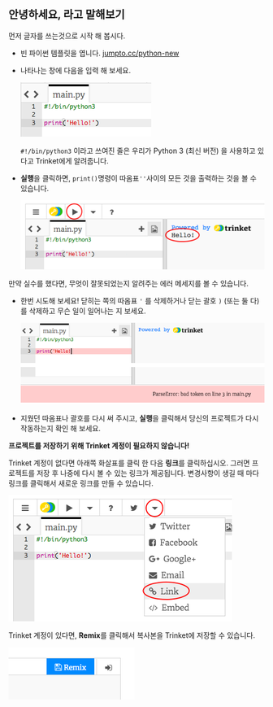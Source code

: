 ## 안녕하세요, 라고 말해보기

먼저 글자를 쓰는것으로 시작 해 봅시다.

+ 빈 파이썬 템플릿을 엽니다. <a href="http://jumpto.cc/python-new" target="_blank"> jumpto.cc/python-new </a>

+ 나타나는 창에 다음을 입력 해 보세요.
    
    ![screenshot](images/me-hi.png)
    
    `#!/bin/python3` 이라고 쓰여진 줄은 우리가 Python 3 (최신 버전) 을 사용하고 있다고 Trinket에게 알려줍니다.

+ **실행**을 클릭하면, `print()`명령이 따옴표`''`사이의 모든 것을 출력하는 것을 볼 수 있습니다.
    
    ![screenshot](images/me-hi-test.png)

만약 실수를 했다면, 무엇이 잘못되었는지 알려주는 에러 메세지를 볼 수 있습니다.

+ 한번 시도해 보세요! 닫히는 쪽의 따옴표 `'` 를 삭제하거나 닫는 괄호 `)` (또는 둘 다) 를 삭제하고 무슨 일이 일어나는 지 보세요.
    
    ![screenshot](images/me-syntax.png)

+ 지웠던 따옴표나 괄호를 다시 써 주시고, **실행**을 클릭해서 당신의 프로젝트가 다시 작동하는지 확인 해 보세요.

**프로젝트를 저장하기 위해 Trinket 계정이 필요하지 않습니다!**

Trinket 계정이 없다면 아래쪽 화살표를 클릭 한 다음 **링크**를 클릭하십시오. 그러면 프로젝트를 저장 후 나중에 다시 볼 수 있는 링크가 제공됩니다. 변경사항이 생길 때 마다 링크를 클릭해서 새로운 링크를 만들 수 있습니다.

![screenshot](images/me-link.png)

Trinket 계정이 있다면, **Remix**를 클릭해서 복사본을 Trinket에 저장할 수 있습니다.

![screenshot](images/me-remix.png)
